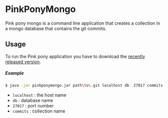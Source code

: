 # PinkPonyMongo

Pink pony mongo is a command line application that creates a collection in a mongo database that contains the git commits.

## Usage
To run the Pink pony application you have to download the [recently released version](https://github.com/Pavlmits/PinkPonyMongo/releases/latest).

##### Example

```bash
$ java -jar pinkponymongo.jar path\to\.git localhost db  27017 commits
```

* `localhost` : the host name
* `db` : database name
* `27017` : port number
* `commits` : collection name
